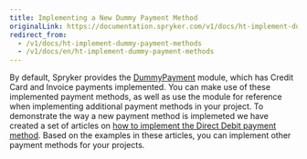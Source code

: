 ```yaml
---
title: Implementing a New Dummy Payment Method
originalLink: https://documentation.spryker.com/v1/docs/ht-implement-dummy-payment-methods
redirect_from:
  - /v1/docs/ht-implement-dummy-payment-methods
  - /v1/docs/en/ht-implement-dummy-payment-methods
---
```


By default, Spryker provides the [DummyPayment](https://github.com/spryker/dummy-payment) module, which has Credit Card and Invoice payments implemented. You can make use of these implemented payment methods, as well as use the module for reference when implementing additional payment methods in your project. 
To demonstrate the way a new payment method is implemeted we have created a set of articles on [how to implement the Direct Debit payment method](/docs/scos/dev/developer-guides/201811.0/development-guide/back-end/data-manipulation/payment-methods/direct-debit-example-implementation/howto-implement-direct-debit-payment.html). Based on the examples in these articles, you can implement other payment methods for your projects.
